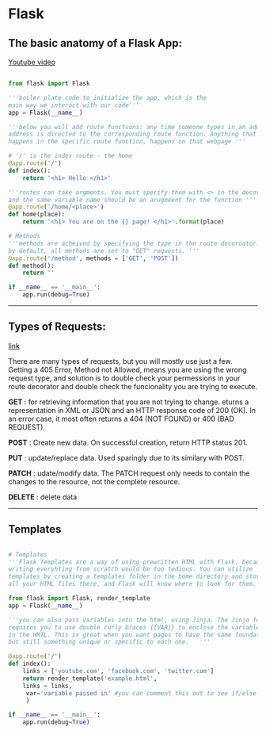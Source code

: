 # Flask 

## The basic anatomy of a Flask App: 
[Youtube video ](https://www.youtube.com/watch?v=zKI66AuEGkA&list=PLXmMXHVSvS-AjwTOtiW1DXFYTgUlrUmHV&index=3)
```python 

from flask import Flask 

'''boiler plate code to initialize the app, which is the 
main way we interact with our code'''
app = Flask(__name__)

'''below you will add route functuons: any time someone types in an address into their browser, the 
address is directed to the corresponding route function. Anything that 
happens in the specific route function, happens on that webpage '''

# '/' is the index route - the home 
@app.route('/')
def index(): 
    return '<h1> Hello </h1>'

'''routes can take argments. You must specify them with <> in the decorator 
and the same variable name should be an arugmeent for the function '''
@app.route('/home/<place>')
def home(place):
    return '<h1> You are on the {} page! </h1>'.format(place)

# Methods 
'''methods are acheived by specifying the type in the route decoroator. 
by default, all methods are set to "GET" requests. '''
@app.route('/method', methods = ['GET', 'POST'])
def method():
    return ''

if __name__ == '__main__': 
    app.run(debug=True)

```

---------------------------------------------------------------

## Types of Requests: 

[link](http://www.restapitutorial.com/lessons/httpmethods.html)

There are many types of requests, but you will mostly use just a few. Getting a 405 Error, Method not Allowed, means you are using the wrong request type, and solution is to double check your permessions in your route decorator and double check the funcionality you are trying to execute. 

**GET** : for retrieving information that you are not trying to change. eturns a representation in XML or JSON and an HTTP response code of 200 (OK). In an error case, it most often returns a 404 (NOT FOUND) or 400 (BAD REQUEST).

**POST** : Create new data. On successful creation, return HTTP status 201. 

**PUT** : update/replace data. Used sparingly due to its similary with POST. 

**PATCH** : udate/modify data.  The PATCH request only needs to contain the changes to the resource, not the complete resource.

**DELETE** : delete data 

---------------------------------------------------------------

## Templates 

```python 

# Templates
'''Flask Templates are a way of using prewritten HTML with Flask, because 
writing everyhting from scratch would be too tedious. You can utilize 
templates by creating a templates folder in the home directory and storing 
all your HTML files there, and Flask will know where to look for them. '''

from flask import Flask, render_template 
app = Flask(__name__)

'''you can also pass variables into the html, using Jinja. The Jinja formatting 
requires you to use double curly braces {{VAR}} to enclose the variables 
in the HMTL. This is great when you want pages to have the same foundation 
but still something unique or specific to each one.   '''

@app.route('/')
def index(): 
    links = ['youtube.com', 'facebook.com', 'twitter.com']
    return render_template('example.html',
    links = links, 
     var='variable passed in' #you can comment this out to see if/else in jinja HTML at work
     )

if __name__ == '__main__': 
    app.run(debug=True)

```